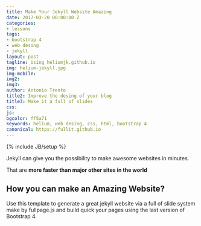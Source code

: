 ```yaml
---
title: Make Your Jekyll Website Amazing
date: 2017-03-20 00:00:00 Z
categories:
- lessons
tags:
- bootstrap 4
- web desing
- jekyll
layout: post
tagline: Using heliumjk.github.io
img: helium-jekyll.jpg
img-mobile: 
img2: 
img3: 
author: Antonio Trento
title2: Improve the desing of your blog
title3: Make it a full of slides
css: 
js: 
bgcolor: ff5a71
keywords: helium, web desing, css, html, bootstrap 4
canonical: https://fullit.github.io
---
```


{% include JB/setup %}

Jekyll can give you the possibility to make awesome websites in minutes.
<!--more-->
That are **more faster than major other sites in the world** 

## How you can make an Amazing Website?

Use this template to generate a great jekyll website via a full of slide system make by fullpage.js and build quick your pages using the last version of Bootstrap 4.

